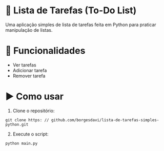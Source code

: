 # 📝 Lista de Tarefas (To-Do List)

Uma aplicação simples de lista de tarefas feita em Python para praticar manipulação de listas.

# 🚀 Funcionalidades

- Ver tarefas
- Adicionar tarefa
- Remover tarefa

# ▶️ Como usar

1. Clone o repositório:

```
git clone https: // github.com/borgesdavi/lista-de-tarefas-simples-python.git
```

2. Execute o script:

```
python main.py
```
